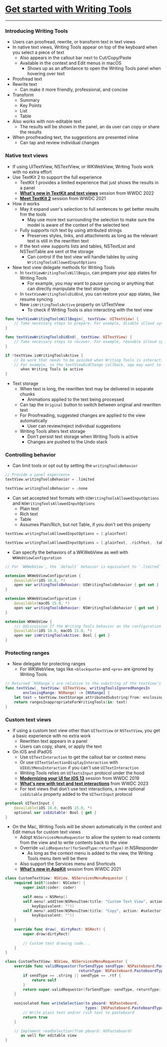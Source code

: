 # [**Get started with Writing Tools**](https://developer.apple.com/videos/play/wwdc2024-10168)

---

### **Introducing Writing Tools**

* Users can proofread, rewrite, or transform text in text views
* In native text views, Writing Tools appear on top of the keyboard when you select a piece of text
    * Also appears in the callout bar next to Cut/Copy/Paste
    * Available in the context and Edit menus in macOS
        * Shows up as an affordance to open the Writing Tools panel when hovering over text
* Proofread text
* Rewrite text
    * Can make it more friendly, professional, and concise
* Transform
    * Summary
    * Key Points
    * List
    * Table
* Also works with non-editable text
    * The results will be shown in the panel, an da user can copy or share the results
* When proofreading text, the suggestions are presented inline
    * Can tap and review individual changes

### **Native text views**

* If using UITextView, NSTextView, or WKWebView, Writing Tools work with no extra effort
* Use TextKit 2 to support the full experience
    * TextKit 1 provides a limited experience that just shows the results in a panel
    * [**What's new in TextKit and text views**](https://developer.apple.com/videos/play/wwdc2022/10090/) session from WWDC 2022
    * [**Meet TextKit 2**](https://developer.apple.com/videos/play/wwdc2021/10061) session from WWDC 2021
* How it works
    * May it expand user's selection to full sentences to get better results frm the tools
        * May use more text surrounding the selection to make sure the model is aware of the context of the selected text
    * Fully supports rich text by using attributed strings
        * Preserves styles, links, and attachments as long as the relevant text is still in the rewritten text
    * If the text view supports lists and tables, NSTextList and NSTextTable are sent ot the storage
        * Can control if the text view will handle tables by using `WritingToolsAllowedInputOptions`
* New text view delegate methods for Writing Tools
    * In `textViewWritingToolsWillBegin`,  can prepare your app states for Writing Tools
        * For example, you may want to pause syncing or anything that can directly manipulate the text storage
    * In `textViewWritingToolsDidEnd`, you can restore your app states, like resume syncing
    * New `isWritingToolsActive` property on UITextView
        * To check if Writing Tools is also interacting with the text view

```swift
func textViewWritingToolsWillBegin(_ textView: UITextView) {
    // Take necessary steps to prepare. For example, disable iCloud sync.
}

func textViewWritingToolsDidEnd(_ textView: UITextView) {
    // Take necessary steps to recover. For example, reenable iCloud sync.
}

if !textView.isWritingToolsActive {
    // Do work that needs to be avoided when Writing Tools is interacting with text view
    // For example, in the textViewDidChange callback, app may want to avoid certain things
       when Writing Tools is active
}
```

* Text storage
    * When text is long, the rewritten text may be delivered in separate chunks
        * Animations applied to the text being processed
    * Can tap the `Original` button to switch between original and rewritten text
    * For Proofreading, suggested changes are applied to the view automatically
        * User can review/reject individual suggestions
    * Writing Tools alters text storage
        * Don't persist text storage when Writing Tools is active
        * Changes are pushed to the Undo stack

### **Controlling behavior**

* Can limit tools or opt out by setting the `writingToolsBehavior`

```swift
// Provide a panel experience
textView.writingToolsBehavior = .limited

textView.writingToolsBehavior = .none
```

* Can set accepted text formats with `UIWritingToolsAllowedInputOptions` and `NSWritingToolsAllowedInputOptions`
    * Plain text
    * Rich text
    * Table
    * Assumes Plain/Rich, but not Table, if you don't set this property

```swift
textView.writingToolsAllowedInputOptions = [.plainText]

textView.writingToolsAllowedInputOptions = [.plainText, .richText, .table]
```

* Can specify the behaviors of a WKWebView as well with `WKWebViewConfiguration`

```swift
// For `WKWebView`, the `default` behavior is equivalent to `.limited`

extension WKWebViewConfiguration {
    @available(iOS 18.0, *)
    open var writingToolsBehavior: UIWritingToolsBehavior { get set }
}

extension WKWebViewConfiguration {
    @available(macOS 15.0, *)
    open var writingToolsBehavior: NSWritingToolsBehavior { get set }
}

extension WKWebView {
    /// @discussion If the Writing Tools behavior on the configuration is `.limited`, this will always be `false`.
    @available(iOS 18.0, macOS 15.0, *)
    open var isWritingToolsActive: Bool { get }
}
```

### **Protecting ranges**

* New delegate for protecting ranges
    * For WKWebView, tags like `<blockquote>` and `<pre>` are ignored by Writing Tools

```swift
// Returned `NSRange`s are relative to the substring of the textView’s textStorage from `enclosingRange`
func textView(_ textView: UITextView, writingToolsIgnoredRangesIn
        enclosingRange: NSRange) -> [NSRange] {
    let text = textView.textStorage.attributedSubstring(from: enclosingRange)
    return rangesInappropriateForWritingTools(in: text)
}
```

### **Custom text views**

* If using a custom text view other than `UITextView` or `NSTextView`, you get a basic experience with no extra work
    * Rewritten text appears in a panel
    * Users can copy, share, or apply the text
* On iOS and iPadOS
    * Use `UITextInteraction` to get the callout bar or context menu
    * Or use `UITextSelectionDisplayInteraction` with `UIEditMenuInteraction` if you can't use `UITextInteraction`
    * Writing Tools relies on `UITextsInput` protocol under the hood
    * [**Modernizing your UI for iOS 13**](https://developer.apple.com/videos/play/wwdc2019/224/) session from WWDC 2019
    * [**What's new with text and text interactions**](../2023/What's%20new%20with%20text%20and%20text%20interactions.md) from WWDC 2023 
    * For text views that don't use text interactions, a new optional `isEditable` property added to the `UITextInput` protocol

```swift
protocol UITextInput {
    @available(iOS 18.0, macOS 15.0, *)
    optional var isEditable: Bool { get }
}
```

* On the Mac, Writing Tools will be shown automatically in the context and Edit menus for custom text views
    * Adopt `NSServicesMenuRequestor` to allow the system to read contents from the view and to write contents back to the view
    * Override `validRequestor(forSendType:returnType)` in NSResponder
        * As long as the context menu is added to the view, the Writing Tools menu item will be there
    * Also support the Services menu and Shortcuts
    * [**What's new in AppKit**](https://developer.apple.com/videos/play/wwdc2021/10054/) session from WWDC 2021

```swift
class CustomTextView: NSView, NSServicesMenuRequestor {
    required init?(coder: NSCoder) {
        super.init(coder: coder)
        
        self.menu = NSMenu()
        self.menu?.addItem(NSMenuItem(title: "Custom Text View", action: nil,
            keyEquivalent: ""))
        self.menu?.addItem(NSMenuItem(title: "Copy", action: #selector(copy(_:)), 
            keyEquivalent: ""))
    }
  
    override func draw(_ dirtyRect: NSRect) {
        super.draw(dirtyRect)
        
        // Custom text drawing code...
    }
}
```

```swift
class CustomTextView: NSView, NSServicesMenuRequestor {
    override func validRequestor(forSendType sendType: NSPasteboard.PasteboardType?, 
                                 returnType: NSPasteboard.PasteboardType?) -> Any? {
        if sendType == .string || sendType == .rtf {
            return self
        }
        return super.validRequestor(forSendType: sendType, returnType: returnType)
    }
    
    nonisolated func writeSelection(to pboard: NSPasteboard,
                                    types: [NSPasteboard.PasteboardType]) -> Bool {
        // Write plain text and/or rich text to pasteboard
        return true
    }

    // Implement readSelection(from pboard: NSPasteboard)
       as well for editable view
}
```
